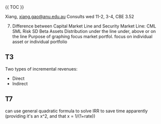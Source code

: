 {{ TOC }}

Xiang, xiang.gao@anu.edu.au
Consults wed 11-2, 3-4, CBE 3.52

7. Difference between Capital Market Line and Security Market Line: 
			CML			SML
Risk			SD			Beta
Assets Distribution	under the line		under, above or on the line
Purpose of graphing	focus market portfol.	focus on individual asset or individual portfolio

## T3
Two types of incremental revenues: 
- Direct
- Indirect

## T7
can use general quadratic formula to solve IRR to save time apparently (providing it's an x^2, and that x = 1/(1+rate))

